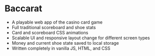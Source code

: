 # Baccarat


* A playable web app of the casino card game
* Full traditional scoreboard and shoe stats
* Card and scoreboard CSS animations
* Scalable UI and responsive layout change for different screen types
* Money and current shoe state saved to local storage
* Written completely in vanilla JS, HTML, and CSS
 
